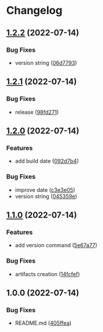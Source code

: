 # Changelog

## [1.2.2](https://github.com/ezh/wireguard-grpc/compare/v1.2.1...v1.2.2) (2022-07-14)


### Bug Fixes

* version string ([06d7793](https://github.com/ezh/wireguard-grpc/commit/06d77937828cb7f0428714bd59d598d9ef45ec0d))

## [1.2.1](https://github.com/ezh/wireguard-grpc/compare/v1.2.0...v1.2.1) (2022-07-14)


### Bug Fixes

* release ([98fd271](https://github.com/ezh/wireguard-grpc/commit/98fd2712243af4bf9c7626d0e8e00252d00d1e67))

## [1.2.0](https://github.com/ezh/wireguard-grpc/compare/v1.1.0...v1.2.0) (2022-07-14)


### Features

* add build date ([092d7b4](https://github.com/ezh/wireguard-grpc/commit/092d7b4b87da17a2e3b4112aefa7535c23cea4c6))


### Bug Fixes

* improve date ([c3e3e05](https://github.com/ezh/wireguard-grpc/commit/c3e3e0572d0aa54cd514d9cd6443ff8765279c3d))
* version string ([045359e](https://github.com/ezh/wireguard-grpc/commit/045359eb8f6da2eb82f311de24945abebf2a55b6))

## [1.1.0](https://github.com/ezh/wireguard-grpc/compare/v1.0.0...v1.1.0) (2022-07-14)


### Features

* add version command ([5e67a77](https://github.com/ezh/wireguard-grpc/commit/5e67a775badd15bff9365437cd0b65b82262df93))


### Bug Fixes

* artifacts creation ([14fcfef](https://github.com/ezh/wireguard-grpc/commit/14fcfef5db4ed94593811286d00241e96abe56fb))

## 1.0.0 (2022-07-14)


### Bug Fixes

* README.md ([405ffea](https://github.com/ezh/wireguard-grpc/commit/405ffeaf059c9e214977b3238c3803683868ac6a))
